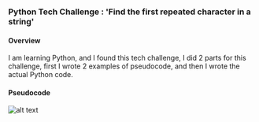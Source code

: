 
### Python Tech Challenge : 'Find the first repeated character in a string'

#### Overview
I am learning Python, and I found this tech challenge, I did 2 parts for this challenge, first I wrote 2 examples of pseudocode, and then I wrote the actual Python code.
#### Pseudocode

![alt text](screenshots/filename.png "Description goes here")




